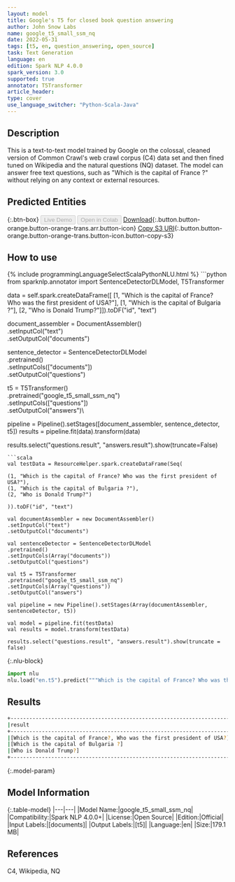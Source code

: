 ```yaml
---
layout: model
title: Google's T5 for closed book question answering
author: John Snow Labs
name: google_t5_small_ssm_nq
date: 2022-05-31
tags: [t5, en, question_answering, open_source]
task: Text Generation
language: en
edition: Spark NLP 4.0.0
spark_version: 3.0
supported: true
annotator: T5Transformer
article_header:
type: cover
use_language_switcher: "Python-Scala-Java"
---
```


## Description

This is a text-to-text model trained by Google on the colossal, cleaned version of Common Crawl's web crawl corpus (C4) data set and then fined tuned on Wikipedia and the natural questions (NQ) dataset. The model can answer free text questions, such as "Which is the capital of France ?" without relying on any context or external resources.

## Predicted Entities



{:.btn-box}
<button class="button button-orange" disabled>Live Demo</button>
<button class="button button-orange" disabled>Open in Colab</button>
[Download](https://s3.amazonaws.com/auxdata.johnsnowlabs.com/public/models/google_t5_small_ssm_nq_en_4.0.0_3.0_1654004516744.zip){:.button.button-orange.button-orange-trans.arr.button-icon}
[Copy S3 URI](s3://auxdata.johnsnowlabs.com/public/models/google_t5_small_ssm_nq_en_4.0.0_3.0_1654004516744.zip){:.button.button-orange.button-orange-trans.button-icon.button-copy-s3}

## How to use



<div class="tabs-box" markdown="1">
{% include programmingLanguageSelectScalaPythonNLU.html %}
```python
from sparknlp.annotator import SentenceDetectorDLModel, T5Transformer

data = self.spark.createDataFrame([
[1, "Which is the capital of France? Who was the first president of USA?"],
[1, "Which is the capital of Bulgaria ?"],
[2, "Who is Donald Trump?"]]).toDF("id", "text")

document_assembler = DocumentAssembler() \
.setInputCol("text") \
.setOutputCol("documents")

sentence_detector = SentenceDetectorDLModel\
.pretrained()\
.setInputCols(["documents"])\
.setOutputCol("questions")

t5 = T5Transformer()\
.pretrained("google_t5_small_ssm_nq")\
.setInputCols(["questions"])\
.setOutputCol("answers")\

pipeline = Pipeline().setStages([document_assembler, sentence_detector, t5])
results = pipeline.fit(data).transform(data)

results.select("questions.result", "answers.result").show(truncate=False)
```
```scala
val testData = ResourceHelper.spark.createDataFrame(Seq(

(1, "Which is the capital of France? Who was the first president of USA?"),
(1, "Which is the capital of Bulgaria ?"),
(2, "Who is Donald Trump?")

)).toDF("id", "text")

val documentAssembler = new DocumentAssembler()
.setInputCol("text")
.setOutputCol("documents")

val sentenceDetector = SentenceDetectorDLModel
.pretrained()
.setInputCols(Array("documents"))
.setOutputCol("questions")

val t5 = T5Transformer
.pretrained("google_t5_small_ssm_nq")
.setInputCols(Array("questions"))
.setOutputCol("answers")

val pipeline = new Pipeline().setStages(Array(documentAssembler, sentenceDetector, t5))

val model = pipeline.fit(testData)
val results = model.transform(testData)

results.select("questions.result", "answers.result").show(truncate = false)
```


{:.nlu-block}
```python
import nlu
nlu.load("en.t5").predict("""Which is the capital of France? Who was the first president of USA?""")
```

</div>

## Results

```bash
+-------------------------------------------------------------------------------------------------------------+-----------------------------------------+
|result                                                                                                                 |result                                     |
+-------------------------------------------------------------------------------------------------------------+-----------------------------------------+
|[Which is the capital of France?, Who was the first president of USA?]|[Paris, George Washington]|
|[Which is the capital of Bulgaria ?]                                                              |[Sofia]                                     |
|[Who is Donald Trump?]                                                                                |[a United States citizen]      |
+------------------------------------------------------------------------------------------------------------+------------------------------------------+
```

{:.model-param}
## Model Information

{:.table-model}
|---|---|
|Model Name:|google_t5_small_ssm_nq|
|Compatibility:|Spark NLP 4.0.0+|
|License:|Open Source|
|Edition:|Official|
|Input Labels:|[documents]|
|Output Labels:|[t5]|
|Language:|en|
|Size:|179.1 MB|

## References

C4, Wikipedia, NQ